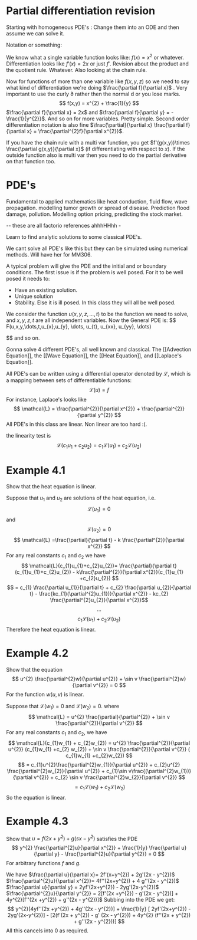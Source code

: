 # Partial differentiation revision

Starting with homogeneous PDE's : Change them into an ODE and then assume we can solve it.

Notation or something: 

We know what a single variable function looks like: $f(x) = x^{2}$ or whatever. Differentiation looks like $f'(x)= 2x$ or just $f'$. Revision about the product and the quotient rule. Whatever. Also looking at the chain rule.

Now for functions of more than one variable like $f(x,y,z)$ so we need to say what kind of differentiation we're doing $\frac{\partial f}{\partial x}$ . Very important to use the curly $\partial$ rather then the normal d or you lose marks. $$
f(x,y) = x^{2} + \frac{1}{y}
$$
$\frac{\partial f}{\partial x} = 2x$ and $\frac{\partial f}{\partial y} = - \frac{1}{y^{2}}$. And so on for more variables. Pretty simple. Second order differentiation notation is also fine $\frac{\partial}{\partial x} \frac{\partial f}{\partial x} = \frac{\partial^{2}f}{\partial x^{2}}$.

If you have the chain rule with a multi var function, you get $f'(g(x,y))\times \frac{\partial g(x,y)}{\partial x}$ (if differentiating with respect to $x$). If the outside function also is multi var then you need to do the partial derivative on that function too. 

# PDE's

Fundamental to applied mathematics like heat conduction, fluid flow, wave propagation. modelling tumor growth or spread of disease. Prediction flood damage, pollution. Modelling option pricing, predicting the stock market.

-- these are all factorio references ahhhHHhh -

Learn to find analytic solutions to some classical PDE's. 

We cant solve all PDE's like this but they can be simulated using numerical methods. Will have her for MM306.

A typical problem will give the PDE and the initial and or boundary conditions. The first issue is if the problem is well posed. For it to be well posed it needs to: 
- Have an existing solution.
- Unique solution
- Stability.
Else it is ill posed. In this class they will all be well posed.

We consider the function $u(x,y,z , \dots, t)$ to be the function we need to solve, and $x,y,z,t$ are all independent variables. Now the General PDE is: $$
F(u,x,y,\dots,t,u_{x},u_{y}, \dots, u_{t}, u_{xx}, u_{yy}, \dots)

$$
and so on.

Gonna solve 4 different PDE's, all well known and classical. The [[Advection Equation]], the [[Wave Equation]], the [[Heat Equation]], and [[Laplace's Equation]].

All PDE's can be written using a differential operator denoted by $\mathcal{L}$, which is a mapping between sets of differentiable functions: $$
\mathcal{L}(u) = f
$$
For instance, Laplace's looks like $$
\mathcal{L} = \frac{\partial^{2}}{\partial x^{2}} + \frac{\partial^{2}}{\partial y^{2}}
$$
All PDE's in this class are linear. Non linear are too hard :(.

the linearity test is $$
\mathcal{L}(c_{1}u_{1} +c_{2}u_{2}) = c_{1}\mathcal{L}(u_{1}) +c_{2}\mathcal{L}(u_{2})
$$

# Example 4.1

Show that the heat equation is linear.

Suppose that $u_{1}$ and $u_{2}$ are solutions of the heat equation, i.e. $$
\mathcal{L}(u_{1}) = 0
$$
and $$
\mathcal{L}(u_{2}) = 0
$$
$$
\mathcal{L} =\frac{\partial}{\partial t} - k \frac{\partial^{2}}{\partial x^{2}}
$$
For any real constants $c_{1}$ and $c_{2}$ we have $$
\mathcal{L}(c_{1}u_{1}+c_{2}u_{2})= \frac{\partial}{\partial t}(c_{1}u_{1}+c_{2}u_{2}) - k\frac{\partial^{2}}{\partial x^{2}}(c_{1}u_{1} +c_{2}u_{2})
$$
$$
= c_{1} \frac{\partial u_{1}}{\partial t} + c_{2} \frac{\partial u_{2}}{\partial t} - \frac{kc_{1}(\partial^{2}u_{1})}{\partial x^{2}} - kc_{2} \frac{\partial^{2}u_{2}}{\partial x^{2}}$$
$$
\dots
$$
$$
c_{1}\mathcal{L}(u_{1}) + c_{2}\mathcal{L}(u_{2})
$$
Therefore the heat equation is linear.

# Example 4.2

Show that the equation $$
u^{2} \frac{\partial^{2}w}{\partial u^{2}} + \sin v \frac{\partial^{2}w}{\partial v^{2}} = 0
$$
For the function $w(u,v)$ is linear.

Suppose that $\mathcal{L}(w_{1}) = 0$ and $\mathcal{L}(w_{2}) = 0$. where $$
\mathcal{L} = u^{2} \frac{\partial}{\partial^{2}} + \sin v \frac{\partial^{2}}{\partial v^{2}}
$$
For any real constants $c_{1}$ and $c_{2}$, we have $$
\mathcal{L}(c_{1}w_{1} + c_{2}w_{2}) = u^{2} \frac{\partial^{2}}{\partial u^{2}} (c_{1}w_{1} +c_{2} w_{2}) + \sin v \frac{\partial^{2}}{\partial v^{2}} ( c_{1}w_{1} +c_{2}w_{2})
$$
$$
= c_{1}u^{2}\frac{\partial^{2}w_{1}}{\partial u^{2}} + c_{2}u^{2} \frac{\partial^{2}w_{2}}{\partial u^{2}} + c_{1}\sin v\frac{(\partial^{2}w_{1})}{\partial v^{2}} + c_{2} \sin v \frac{\partial^{2}w_{2}}{\partial v^{2}}
$$
$$
=c_{1}\mathcal{L}(w_{1}) + c_{2}\mathcal{L}(w_{2})
$$
So the equation is linear.

# Example 4.3

Show that $u = f(2x + y^{2}) + g(sx - y^{2})$ satisfies the PDE $$
y^{2} \frac{\partial^{2}u}{\partial x^{2}} + \frac{1}{y} \frac{\partial u}{\partial y} - \frac{\partial^{2}u}{\partial y^{2}} = 0
$$
For arbitrary functions $f$ and $g$.

We have $\frac{\partial u}{\partial x}= 2f'(x+y^{2}) + 2g'(2x - y^{2})$
$\frac{\partial^{2}u}{\partial x^{2}}= 4f''(2x+y^{2}) + 4 g''(2x - y^{2})$
$\frac{\partial u}{\partial y} = 2yf'(2x+y^{2}) - 2yg'(2x-y^{2})$
$\frac{\partial^{2}u}{\partial y^{2}} = 2[f'(2x +y^{2}) - g'(2x - y^{2})] + 4y^{2}[f''(2x +y^{2}) + g''(2x - y^{2})]$
Subbing into the PDE we get:
$$
y^{2}[4yf''(2x +y^{2}) + 4g''(2x - y^{2})] + \frac{1}{y} [ 2yf'(2x+y^{2}) - 2yg'(2x-y^{2})] - [2(f'(2x + y^{2}) - g' (2x - y^{2})) + 4y^{2} (f''(2x + y^{2}) + g''(2x - y^{2}))]
$$
All this cancels into $0$ as required.

# 